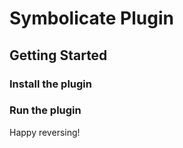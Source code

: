# Symbolicate Plugin

## Getting Started

### Install the plugin

<!-- fill in -->

### Run the plugin

<!-- fill in -->

Happy reversing!